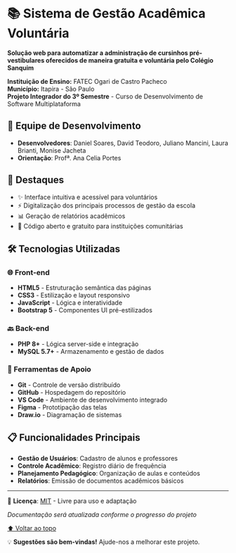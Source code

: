 # 📚 Sistema de Gestão Acadêmica Voluntária

**Solução web para automatizar a administração de cursinhos pré-vestibulares oferecidos de maneira gratuita e voluntária pelo Colégio Sanquim**

**Instituição de Ensino:** FATEC Ogari de Castro Pacheco  
**Município:** Itapira - São Paulo  
**Projeto Integrador do 3º Semestre** - Curso de Desenvolvimento de Software Multiplataforma

## 👥 Equipe de Desenvolvimento  
- **Desenvolvedores**: Daniel Soares, David Teodoro, Juliano Mancini, Laura Brianti, Monise Jacheta  
- **Orientação**: Profª. Ana Celia Portes

## 🌟 Destaques  
- ✨ Interface intuitiva e acessível para voluntários  
- ⚡ Digitalização dos principais processos de gestão da escola  
- 📊 Geração de relatórios acadêmicos  
- 💙 Código aberto e gratuito para instituições comunitárias  

## 🛠 Tecnologias Utilizadas  

### 🌐 Front-end  
- **HTML5** - Estruturação semântica das páginas  
- **CSS3** - Estilização e layout responsivo  
- **JavaScript** - Lógica e interatividade  
- **Bootstrap 5** - Componentes UI pré-estilizados  

### 🔙 Back-end  
- **PHP 8+** - Lógica server-side e integração  
- **MySQL 5.7+** - Armazenamento e gestão de dados  

### 🔧 Ferramentas de Apoio  
- **Git** - Controle de versão distribuído  
- **GitHub** - Hospedagem do repositório  
- **VS Code** - Ambiente de desenvolvimento integrado  
- **Figma** - Prototipação das telas  
- **Draw.io** - Diagramação de sistemas  

## 📋 Funcionalidades Principais  
- **Gestão de Usuários**: Cadastro de alunos e professores  
- **Controle Acadêmico**: Registro diário de frequência  
- **Planejamento Pedagógico**: Organização de aulas e conteúdos  
- **Relatórios**: Emissão de documentos acadêmicos básicos  
  
---

🔗 **Licença**: [MIT](LICENSE) - Livre para uso e adaptação  

*Documentação será atualizada conforme o progresso do projeto*  

[⬆️ Voltar ao topo](#sistema-de-gestão-acadêmica-voluntária)  

💡 **Sugestões são bem-vindas!** Ajude-nos a melhorar este projeto.
